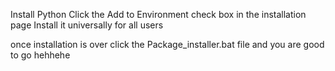 Install Python 
Click the Add to Environment check box in the installation page 
Install it universally for all users 

once installation is over 
click the Package_installer.bat file and you are good to go 
hehhehe
